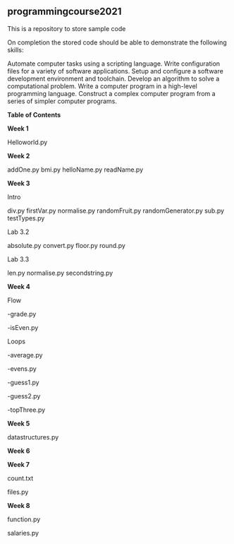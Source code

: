 ## programmingcourse2021

This is a repository to store sample code 

On completion the stored code should be able to demonstrate the following skills:

Automate computer tasks using a scripting language. 
Write configuration files for a variety of software applications.
Setup and configure a software development environment and toolchain.
Develop an algorithm to solve a computational problem.
Write a computer program in a high-level programming language.
Construct a complex computer program from a series of simpler computer programs.

**Table of Contents**

**Week 1**

Helloworld.py


**Week 2**

addOne.py
bmi.py
helloName.py
readName.py


**Week 3**

Intro

div.py
firstVar.py
normalise.py
randomFruit.py
randomGenerator.py
sub.py
testTypes.py

Lab 3.2

absolute.py
convert.py
floor.py
round.py

Lab 3.3

len.py
normalise.py
secondstring.py



**Week 4**

Flow

-grade.py

-isEven.py

Loops

 -average.py
 
 -evens.py
 
 -guess1.py
 
 -guess2.py
 
 -topThree.py



**Week 5**

datastructures.py

**Week 6**


**Week 7**

count.txt

files.py

**Week 8**

function.py

salaries.py
